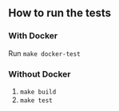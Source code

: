 ## How to run the tests
### With Docker
Run `make docker-test`

### Without Docker
1. `make build`
2. `make test`

